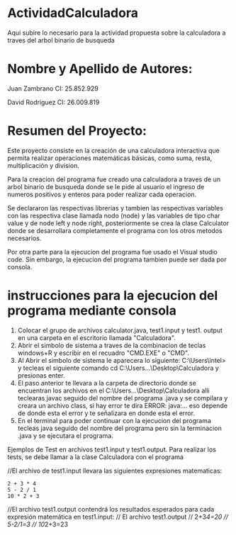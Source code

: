 # ActividadCalculadora
Aqui subire lo necesario para la actividad propuesta sobre la calculadora a traves del arbol binario de busqueda

# Nombre y Apellido de Autores:
Juan Zambrano
CI: 25.852.929

David Rodriguez
CI: 26.009.819

# Resumen del Proyecto:
Este proyecto consiste en la creación de una calculadora interactiva que permita realizar operaciones matemáticas básicas, como suma, resta, multiplicación y division.

Para la creacion del programa fue creado una calculadora a traves de un arbol binario de busqueda donde se le pide al usuario el ingreso de numeros positivos y enteros para poder realizar cada operacion.

Se declararon las respectivas librerias y tambien las respectivas variables con las respectiva clase llamada nodo (node) y las variables de tipo char value y de node left y node right, posteriormente se crea la clase Calculator donde se desarrollara completamente el programa con los otros metodos necesarios.

Por otra parte para la ejecucion del programa fue usado el Visual studio code. Sin embargo, la ejecucion del programa tambien puede ser dada por consola.

# instrucciones para la ejecucion del programa mediante consola

1. Colocar el grupo de archivos calculator.java, test1.input y test1. output en una carpeta en el escritorio llamada "Calculadora".
2. Abrir el simbolo de sistema a traves de la combinacion de teclas windows+R y escribir en el recuadro "CMD.EXE" o "CMD".
3. Al Abrir el simbolo de sistema le aparecera lo siguiente: C:\Users\intel> y tecleas el siguiente comando cd C:\Users\...\Desktop\Calculadora y presionas enter.
4. El paso anterior te llevara a la carpeta de directorio donde se encuentran los archivos en el C:\Users\...\Desktop\Calculadora alli teclearas javac seguido del nombre del programa .java y se compilara y creara un archivo class, si hay error te dira ERROR: java:... eso depende de donde esta el error y te señalizara en donde esta el error.
5. En el terminal para poder continuar con la ejecucion del programa tecleas java seguido del nombre del programa pero sin la terminacion .java y se ejecutara el programa.

Ejemplos de Test en archivos test1.input y test1.output.
Para realizar los tests, se debe llamar a la clase Calculadora con el programa

//El archivo de test1.input llevara las siguientes expresiones matematicas:

    2 + 3 * 4
    5 - 2 / 1
    10 * 2 + 3

//El archivo test1.output contendrá los resultados esperados para cada expresión matemática en test1.input:
//  El archivo test1.output
//  2+3*4=20
//  5-2/1=3
//  10*2+3=23